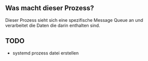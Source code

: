 ## Was macht dieser Prozess?
Dieser Prozess sieht sich eine spezifische Message Queue an und verarbeitet die Daten die darin enthalten sind.
## TODO
- systemd prozess datei erstellen